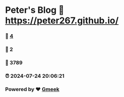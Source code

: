 # Peter's Blog :link: https://peter267.github.io/ 
### :page_facing_up: [4](https://peter267.github.io//tag.html) 
### :speech_balloon: 2 
### :hibiscus: 3789 
### :alarm_clock: 2024-07-24 20:06:21 
### Powered by :heart: [Gmeek](https://github.com/Meekdai/Gmeek)
